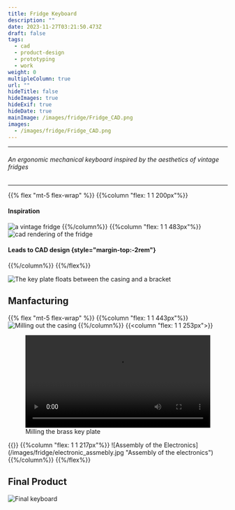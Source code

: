 ```yaml
---
title: Fridge Keyboard
description: ""
date: 2023-11-27T03:21:50.473Z
draft: false
tags:
  - cad
  - product-design
  - prototyping
  - work
weight: 0
multipleColumn: true
url: ""
hideTitle: false
hideImages: true
hideExif: true
hideDate: true
mainImage: /images/fridge/Fridge_CAD.png
images:
  - /images/fridge/Fridge_CAD.png
---
```


---
###### *An ergonomic mechanical keyboard inspired by the aesthetics of vintage fridges*
---
{{% flex "mt-5 flex-wrap" %}}
{{%column "flex: 1 1 200px"%}}
#### Inspiration
![a vintage fridge](/images/fridge/Vintage_Fridge.jpg)
{{%/column%}}
{{%column "flex: 1 1 483px"%}}
![cad rendering of the fridge](/images/fridge/Fridge_CAD.png)
#### Leads to CAD design {style="margin-top:-2rem"}
{{%/column%}}
{{%/flex%}}

![The key plate floats between the casing and a bracket](/images/fridge/Cross_Section_Annotated.png "The key plate floats between the casing and an aluminum bracket to dampen keystrokes and provide a smoother tactile experience")

## Manfacturing
{{% flex "mt-5 flex-wrap" %}}
{{%column "flex: 1 1 443px"%}}
![Milling out the casing](/images/fridge/milling_fridge.jpg "Milling out the casing")
{{%/column%}}
{{<column "flex: 1 1 253px">}}
<p></p>
<figure>
  <video width=100% autoplay loop>
      <source src="/videos/milling.webm" type="video/webm">
      Your browser does not support the video tag.  
  </video>
  <figcaption>Milling the brass key plate</figcaption>
</figure>
{{</column>}}
{{%column "flex: 1 1 217px"%}}
![Assembly of the Electronics](/images/fridge/electronic_assmebly.jpg "Assembly of the electronics")
{{%/column%}}
{{%/flex%}}

## Final Product

![Final keyboard](/images/fridge/Fridge_on_wood.jpg)
